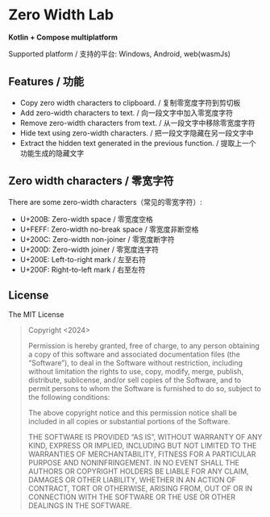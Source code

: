 # Zero Width Lab

**Kotlin + Compose multiplatform**

Supported platform / 支持的平台: Windows, Android, web(wasmJs)



## Features / 功能

- Copy zero width characters to clipboard. / 复制零宽度字符到剪切板
- Add zero-width characters to text.  / 向一段文字中加入零宽度字符
- Remove zero-width characters from text.  / 从一段文字中移除零宽度字符
- Hide text using zero-width characters.  / 把一段文字隐藏在另一段文字中
- Extract the hidden text generated in the previous function.  / 提取上一个功能生成的隐藏文字



## Zero width characters / 零宽字符

There are some zero-width characters（常见的零宽字符）:

- U+200B: Zero-width space / 零宽度空格
- U+FEFF: Zero-width no-break space / 零宽度非断空格
- U+200C: Zero-width non-joiner / 零宽度断字符
- U+200D: Zero-width joiner / 零宽度连字符
- U+200E: Left-to-right mark / 左至右符
- U+200F: Right-to-left mark / 右至左符



## License

The MIT License

> Copyright <2024> <Bin Tianqi>
>
> Permission is hereby granted, free of charge, to any person obtaining a copy of this software and associated documentation files (the “Software”), to deal in the Software without restriction, including without limitation the rights to use, copy, modify, merge, publish, distribute, sublicense, and/or sell copies of the Software, and to permit persons to whom the Software is furnished to do so, subject to the following conditions:
>
> The above copyright notice and this permission notice shall be included in all copies or substantial portions of the Software.
> 
> THE SOFTWARE IS PROVIDED “AS IS”, WITHOUT WARRANTY OF ANY KIND, EXPRESS OR IMPLIED, INCLUDING BUT NOT LIMITED TO THE WARRANTIES OF MERCHANTABILITY, FITNESS FOR A PARTICULAR PURPOSE AND NONINFRINGEMENT. IN NO EVENT SHALL THE AUTHORS OR COPYRIGHT HOLDERS BE LIABLE FOR ANY CLAIM, DAMAGES OR OTHER LIABILITY, WHETHER IN AN ACTION OF CONTRACT, TORT OR OTHERWISE, ARISING FROM, OUT OF OR IN CONNECTION WITH THE SOFTWARE OR THE USE OR OTHER DEALINGS IN THE SOFTWARE.
